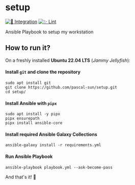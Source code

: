 # setup

[![🚀 Integration](https://github.com/pascal-sun/setup/actions/workflows/run-ansible.yml/badge.svg)](https://github.com/pascal-sun/setup/actions/workflows/run-ansible.yml)
[![✨ Lint](https://github.com/pascal-sun/setup/actions/workflows/lint.yml/badge.svg)](https://github.com/pascal-sun/setup/actions/workflows/lint.yml)

Ansible Playbook to setup my workstation

## How to run it?

On a freshly installed **Ubuntu 22.04 LTS** (_Jammy Jellyfish_):

#### Install `git` and clone the repository
```shell
sudo apt install git
git clone https://github.com/pascal-sun/setup.git
cd setup/
```

#### Install Ansible with `pipx`
```shell
sudo apt install -y pipx
pipx ensurepath
pipx install ansible-core
```

#### Install required Ansible Galaxy Collections
```shell
ansible-galaxy install -r requirements.yml
```

#### Run Ansible Playbook
```shell
ansible-playbook playbook.yml --ask-become-pass 
```

And that's it! :rocket: